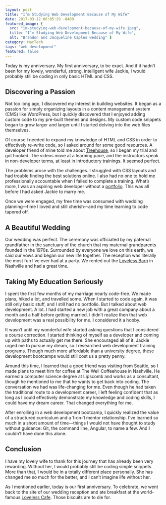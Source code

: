 ```yaml
---
layout: post
title: "I’m Studying Web Development Because of My Wife"
date: 2017-03-12 06:05:29 -0400
featured_image: {
  src: "im-studying-web-development-because-of-my-wife.jpeg",
  title: "I’m Studying Web Development Because of My Wife",
  alt: "Brandon and Jacqueline Caples wedding" }
category: MarTech
tags: "web development"
featured: false
---
```


Today is my anniversary. My first anniversary, to be exact. And if it hadn’t been for my lovely, wonderful, strong, intelligent wife Jackie, I would probably still be coding in only basic HTML and CSS.

## Discovering a Passion

Not too long ago, I discovered my interest in building websites. It began as a passion for simply organizing layouts in a content management system (CMS) like WordPress, but I quickly discovered that I enjoyed adding custom code to my pre-built themes and designs. My custom code snippets began to grow larger and larger until I started delving into the web files themselves.

Of course I needed to expand my knowledge of HTML and CSS in order to effectively re-write code, so I asked around for some good resources. A developer friend of mine told me about [Treehouse](https://teamtreehouse.com/), so I began my trial and got hooked. The videos move at a learning pace, and the instructors speak in non-developer terms, at least in introductory trainings. It seemed perfect.

The problems arose with the challenges. I struggled with CSS layouts and had trouble finding the best solutions online. I also had no one to hold me professionally accountable when I failed to complete a training. What’s more, I was an aspiring web developer without a [portfolio](https://brandoncaples.com/portfolio/). This was all before I had asked Jackie to marry me.

Once we were engaged, my free time was consumed with wedding planning—time I loved and still cherish—and my time learning to code tapered off.

## A Beautiful Wedding

Our wedding was perfect. The ceremony was officiated by my paternal grandfather in the sanctuary of the church that my maternal grandparents founded in the 1970s. Surrounded by everyone we love on this earth, we said our vows and began our new life together. The reception was literally the most fun I’ve ever had at a party. We rented out the [Loveless Barn](https://www.lovelessevents.com/barn) in Nashville and had a great time.

## Taking My Education Seriously

I spent the first few months of my marriage nearly code-free. We made plans, hiked a lot, and travelled some. When I started to code again, it was still only basic stuff, and I still had no portfolio. But I talked about web development. A lot. I had started a new job with a great company about a month and a half before getting married. I didn’t realize then that web development was a real possibility for me. I considered it a hobby.

It wasn’t until my wonderful wife started asking questions that I considered a course correction. I started thinking of myself as a developer and coming up with paths to actually get me there. She encouraged all of it. Jackie urged me to pursue my dream, so I researched web development training programs. Though much more affordable than a university degree, these development bootcamps would still cost us a pretty penny.

Around this time, I learned that a good friend was visiting from Seattle, so I made plans to meet him for coffee at The Well Coffeehouse in Nashville. He earned a computer science degree at Lipscomb and works as a consultant, though he mentioned to me that he wants to get back into coding. The conversation we had was life-changing for me. Even though he had taken the traditional route to a development career, I left feeling confident that as long as I could effectively demonstrate my knowledge and coding skills, I could have my dream career. That changed everything for me.

After enrolling in a web development bootcamp, I quickly realized the value of a structured curriculum and a 1-on-1 mentor relationship. I’ve learned so much in a short amount of time—things I would not have thought to study without guidance: Git, the command line, Angular, to name a few. And I couldn’t have done this alone.

## Conclusion

I have my lovely wife to thank for this journey that has already been very rewarding. Without her, I would probably still be coding simple snippets. More than that, I would be in a totally different place personally. She has changed me so much for the better, and I can’t imagine life without her.

As I mentioned earlier, today is our first anniversary. To celebrate, we went back to the site of our wedding reception and ate breakfast at the world-famous [Loveless Cafe](https://www.lovelesscafe.com/). Those biscuits are to die for.